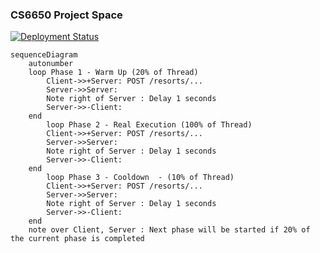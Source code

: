 ### CS6650 Project Space

[![Deployment Status](https://github.com/normankong/cs6650-norman/actions/workflows/maven.yml/badge.svg)](https://github.com/normankong/cs6650-norman/actions/workflows/maven.yml)

```mermaid
sequenceDiagram
    autonumber
    loop Phase 1 - Warm Up (20% of Thread)
        Client->>+Server: POST /resorts/...
        Server->>Server:  
        Note right of Server : Delay 1 seconds
        Server->>-Client: 
    end
        loop Phase 2 - Real Execution (100% of Thread)
        Client->>+Server: POST /resorts/...
        Server->>Server:  
        Note right of Server : Delay 1 seconds
        Server->>-Client: 
    end
        loop Phase 3 - Cooldown  - (10% of Thread)
        Client->>+Server: POST /resorts/...
        Server->>Server:  
        Note right of Server : Delay 1 seconds
        Server->>-Client: 
    end
    note over Client, Server : Next phase will be started if 20% of the current phase is completed
        
```
